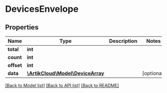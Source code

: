 # DevicesEnvelope

## Properties
Name | Type | Description | Notes
------------ | ------------- | ------------- | -------------
**total** | **int** |  | 
**count** | **int** |  | 
**offset** | **int** |  | 
**data** | [**\ArtikCloud\Model\DeviceArray**](DeviceArray.md) |  | [optional] 

[[Back to Model list]](../README.md#documentation-for-models) [[Back to API list]](../README.md#documentation-for-api-endpoints) [[Back to README]](../README.md)


